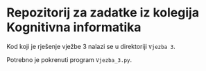 # Repozitorij za zadatke iz kolegija Kognitivna informatika

Kod koji je rješenje vježbe 3 nalazi se u direktoriji `Vjezba 3`.

Potrebno je pokrenuti program `Vjezba_3.py`.
